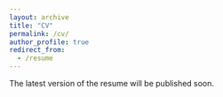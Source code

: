 ```yaml
---
layout: archive
title: "CV"
permalink: /cv/
author_profile: true
redirect_from:
  - /resume
---
```


<!-- <embed src="https://wangandyyucheng.github.io/files/CV.pdf" width="500" height="700" type='application/pdf'> -->

The latest version of the resume will be published soon.
